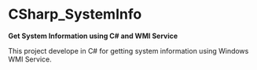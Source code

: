 # CSharp_SystemInfo

**Get System Information using C# and WMI Service**

This project develope in C# for getting system information using Windows WMI Service.
